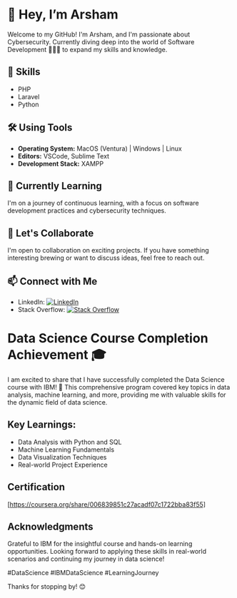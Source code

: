 # 👋 Hey, I’m Arsham

Welcome to my GitHub! I'm Arsham, and I'm passionate about Cybersecurity. Currently diving deep into the world of Software Development 🧑🏻‍💻 to expand my skills and knowledge.

## 🔧 Skills

- PHP
- Laravel
- Python

## 🛠️ Using Tools

- **Operating System:** MacOS (Ventura) | Windows | Linux
- **Editors:** VSCode, Sublime Text
- **Development Stack:** XAMPP

## 🌱 Currently Learning

I'm on a journey of continuous learning, with a focus on software development practices and cybersecurity techniques.


## 🤝 Let's Collaborate

I'm open to collaboration on exciting projects. If you have something interesting brewing or want to discuss ideas, feel free to reach out.



## 📫 Connect with Me

- LinkedIn: [![LinkedIn](https://img.shields.io/badge/LinkedIn-Arsham_Mohamed-blue?style=flat-square&logo=linkedin&labelColor=0077B5&logoColor=white)](https://www.linkedin.com/in/arsham-mohamed-941bb7249)
- Stack Overflow: [![Stack Overflow](https://img.shields.io/badge/Stack%20Overflow-Arsham-orange?style=flat-square&logo=stackoverflow&labelColor=F48024&logoColor=white)](https://stackoverflow.com/users/23327007/arsham)


# Data Science Course Completion Achievement 🎓

I am excited to share that I have successfully completed the Data Science course with IBM! 🚀 This comprehensive program covered key topics in data analysis, machine learning, and more, providing me with valuable skills for the dynamic field of data science.

## Key Learnings:
- Data Analysis with Python and SQL
- Machine Learning Fundamentals
- Data Visualization Techniques
- Real-world Project Experience

## Certification
[https://coursera.org/share/006839851c27acadf07c1722bba83f55]

## Acknowledgments
Grateful to IBM for the insightful course and hands-on learning opportunities. Looking forward to applying these skills in real-world scenarios and continuing my journey in data science!


#DataScience #IBMDataScience #LearningJourney

Thanks for stopping by! 😊
